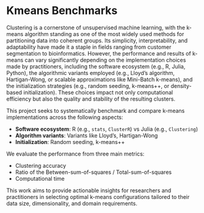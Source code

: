 # Kmeans Benchmarks

Clustering is a cornerstone of unsupervised machine learning, with the k-means algorithm standing as one of the most widely used methods for partitioning data into coherent groups. Its simplicity, interpretability, and adaptability have made it a staple in fields ranging from customer segmentation to bioinformatics. However, the performance and results of k-means can vary significantly depending on the implementation choices made by practitioners, including the software ecosystem (e.g., R, Julia, Python), the algorithmic variants employed (e.g., Lloyd’s algorithm, Hartigan-Wong, or scalable approximations like Mini-Batch k-means), and the initialization strategies (e.g., random seeding, k-means++, or density-based initialization). These choices impact not only computational efficiency but also the quality and stability of the resulting clusters.

This project seeks to systematically benchmark and compare k-means implementations across the following aspects:

- **Software ecosystem**: R (e.g., `stats`, `ClusterR`) vs Julia (e.g., `Clustering`)
- **Algorithm variants**: Variants like Lloyd’s, Hartigan-Wong
- **Initialization**: Random seeding, k-means++

We evaluate the performance from three main metrics:

- Clustering accuracy
- Ratio of the Between-sum-of-squares / Total-sum-of-squares
- Computational time

This work aims to provide actionable insights for researchers and practitioners in selecting optimal k-means configurations tailored to their data size, dimensionality, and domain requirements. 